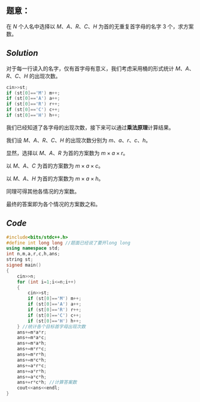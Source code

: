 ##  题意：
在 $N$ 个人名中选择以 $M$、$A$、$R$、$C$、$H$ 为首的无重复首字母的名字 $3$ 个，求方案数。
##  _Solution_ 
对于每一行读入的名字，仅有首字母有意义，我们考虑采用桶的形式统计 $M$、$A$、$R$、$C$、$H$ 的出现次数。
```cpp
cin>>st;
if (st[0]=='M') m++;
if (st[0]=='A') a++;
if (st[0]=='R') r++;
if (st[0]=='C') c++;
if (st[0]=='H') h++;
```
我们已经知道了各字母的出现次数，接下来可以通过**乘法原理**计算结果。

我们设 $M$、$A$、$R$、$C$、$H$ 的出现次数分别为 $m$、$a$、$r$、$c$、$h$。

显然，选择以 $M$、$A$、$R$ 为首的方案数为 $m \times a \times r$。

以 $M$、$A$、$C$ 为首的方案数为 $m \times a \times c$。

以 $M$、$A$、$H$ 为首的方案数为 $m \times a \times h$。

同理可得其他各情况的方案数。

最终的答案即为各个情况的方案数之和。


##  _Code_ 
```cpp
#include<bits/stdc++.h>
#define int long long //题面已经说了要开long long
using namespace std;
int n,m,a,r,c,h,ans;
string st;
signed main()
{ 
	cin>>n;
	for (int i=1;i<=n;i++) 
	{
		cin>>st;
		if (st[0]=='M') m++;
		if (st[0]=='A') a++;
		if (st[0]=='R') r++;
		if (st[0]=='C') c++;
		if (st[0]=='H') h++;
	} //统计各个目标首字母出现次数
	ans+=m*a*r;
	ans+=m*a*c;
	ans+=m*a*h;
	ans+=m*r*c;
	ans+=m*r*h; 
	ans+=m*c*h;
	ans+=a*r*c;
	ans+=a*r*h;
	ans+=a*c*h; 
	ans+=r*c*h; //计算答案数
	cout<<ans<<endl; 
} 
```
